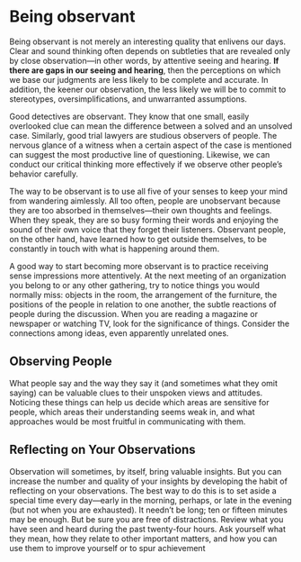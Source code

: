 # Being observant

Being observant is not merely an interesting quality that enlivens our days. Clear and sound thinking often depends on subtleties that are revealed only by close observation—in other words, by attentive seeing and hearing. **If there are gaps in our seeing and hearing**, then the perceptions on which we base our judgments are less likely to be complete and accurate. In addition, the keener our observation, the less likely we will be to commit to stereotypes, oversimplifications, and unwarranted assumptions. 

Good detectives are observant. They know that one small, easily overlooked clue can mean the difference between a solved and an unsolved case. Similarly, good trial lawyers are studious observers of people. The nervous glance of a witness when a certain aspect of the case is mentioned can suggest the most productive line of questioning. Likewise, we can conduct our critical thinking more effectively if we observe other people’s behavior carefully.

The way to be observant is to use all five of your senses to keep your mind from wandering aimlessly. All too often, people are unobservant because they are too absorbed in themselves—their own thoughts and feelings. When they speak, they are so busy forming their words and enjoying the sound of their own voice that they forget their listeners. Observant people, on the other hand, have learned how to get outside themselves, to be constantly in touch with what is happening around them.

A good way to start becoming more observant is to practice receiving sense impressions more attentively. At the next meeting of an organization you belong to or any other gathering, try to notice things you would normally miss: objects in the room, the arrangement of the furniture, the positions of the people in relation to one another, the subtle reactions of people during the discussion. When you are reading a magazine or newspaper or watching TV, look for the significance of things. Consider the connections among ideas, even apparently unrelated ones.

## Observing People 

What people say and the way they say it (and sometimes what they omit saying) can be valuable clues to their unspoken views and attitudes. Noticing these things can help us decide which areas are sensitive for people, which areas their understanding seems weak in, and what approaches would be most fruitful in communicating with them.

## Reflecting on Your Observations 

Observation will sometimes, by itself, bring valuable insights. But you can increase the number and quality of your insights by developing the habit of reflecting on your observations. The best way to do this is to set aside a special time every day—early in the morning, perhaps, or late in the evening (but not when you are exhausted). It needn’t be long; ten or fifteen minutes may be enough. But be sure you are free of distractions. Review what you have seen and heard during the past twenty-four hours. Ask yourself what they mean, how they relate to other important matters, and how you can use them to improve yourself or to spur achievement





















